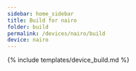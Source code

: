 ```yaml
---
sidebar: home_sidebar
title: Build for nairo
folder: build
permalink: /devices/nairo/build
device: nairo
---
```

{% include templates/device_build.md %}
